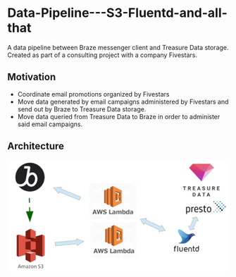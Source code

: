 # Data-Pipeline---S3-Fluentd-and-all-that
A data pipeline between Braze messenger client and Treasure Data storage. Created as part of a consulting project with a company Fivestars.
## Motivation
* Coordinate email promotions organized by Fivestars
* Move data generated by email campaigns administered by Fivestars and send out by Braze to Treasure Data storage.
* Move data queried from Treasure Data to Braze in order to administer said email campaigns. 

## Architecture 
![Project's pipeline](pics/pipeline.jpg)
##
